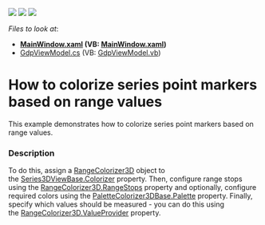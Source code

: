 <!-- default badges list -->
![](https://img.shields.io/endpoint?url=https://codecentral.devexpress.com/api/v1/VersionRange/128568901/22.2.2%2B)
[![](https://img.shields.io/badge/Open_in_DevExpress_Support_Center-FF7200?style=flat-square&logo=DevExpress&logoColor=white)](https://supportcenter.devexpress.com/ticket/details/T466516)
[![](https://img.shields.io/badge/📖_How_to_use_DevExpress_Examples-e9f6fc?style=flat-square)](https://docs.devexpress.com/GeneralInformation/403183)
<!-- default badges end -->
<!-- default file list -->
*Files to look at*:

* **[MainWindow.xaml](./CS/RangeColorizer3DExample/MainWindow.xaml) (VB: [MainWindow.xaml](./VB/RangeColorizer3DExample/MainWindow.xaml))**
* [GdpViewModel.cs](./CS/RangeColorizer3DExample/ViewModel/GdpViewModel.cs) (VB: [GdpViewModel.vb](./VB/RangeColorizer3DExample/ViewModel/GdpViewModel.vb))
<!-- default file list end -->
# How to colorize series point markers based on range values


This example demonstrates how to colorize series point markers based on range values.


<h3>Description</h3>

<p>To do this, assign a&nbsp;<a href="https://documentation.devexpress.com/#WPF/clsDevExpressXpfChartsRangeColorizer3Dtopic">RangeColorizer3D</a>&nbsp;object to the&nbsp;<a href="https://documentation.devexpress.com/#WPF/DevExpressXpfChartsSeries3DViewBase_Colorizertopic">Series3DViewBase.Colorizer</a>&nbsp;property. Then, configure range stops using the&nbsp;<a href="https://documentation.devexpress.com/#WPF/DevExpressXpfChartsRangeColorizer3D_RangeStopstopic">RangeColorizer3D.RangeStops</a>&nbsp;property and optionally, configure required colors using the&nbsp;<a href="https://documentation.devexpress.com/#WPF/DevExpressXpfChartsPaletteColorizer3DBase_Palettetopic">PaletteColorizer3DBase.Palette</a>&nbsp;property. Finally, specify which values should be measured - you can do this using the&nbsp;<a href="https://documentation.devexpress.com/#WPF/DevExpressXpfChartsRangeColorizer3D_ValueProvidertopic">RangeColorizer3D.ValueProvider</a>&nbsp;property.</p>

<br/>


